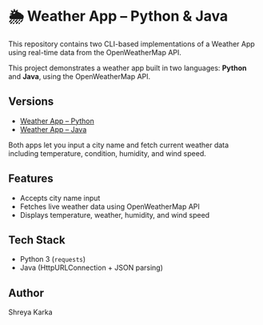 # 🌦️ Weather App – Python & Java

This repository contains two CLI-based implementations of a Weather App using real-time data from the OpenWeatherMap API.

This project demonstrates a weather app built in two languages: **Python** and **Java**, using the OpenWeatherMap API.

## Versions

- [Weather App – Python](./Weather%20App%20-%20Python)
- [Weather App – Java](./Weather%20App%20-%20Java)

Both apps let you input a city name and fetch current weather data including temperature, condition, humidity, and wind speed.

## Features

- Accepts city name input
- Fetches live weather data using OpenWeatherMap API
- Displays temperature, weather, humidity, and wind speed

## Tech Stack

- Python 3 (`requests`)
- Java (HttpURLConnection + JSON parsing)

## Author

Shreya Karka

